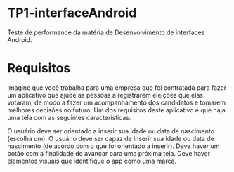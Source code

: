 # TP1-interfaceAndroid
Teste de performance da matéria de Desenvolvimento de interfaces Android.

# Requisitos
Imagine que você trabalha para uma empresa que foi contratada para fazer um aplicativo que ajude as pessoas a registrarem eleições que elas votaram, de modo a fazer um acompanhamento dos candidatos e tomarem melhores decisões no futuro. Um dos requisitos deste aplicativo é que haja uma tela com as seguintes características:

O usuário deve ser orientado a inserir sua idade ou data de nascimento (escolha um).
O usuário deve ser capaz de inserir sua idade ou data de nascimento (de acordo com o que foi orientado a inserir).
Deve haver um botão com a finalidade de avançar para uma próxima tela.
Deve haver elementos visuais que identifique o app como uma marca.

